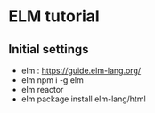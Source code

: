 # ELM tutorial

## Initial settings
 - elm : https://guide.elm-lang.org/
 - elm npm i -g elm
 - elm reactor
 - elm package install elm-lang/html
